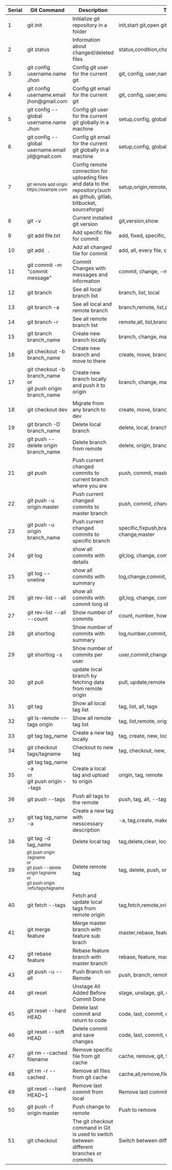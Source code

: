 <table width="100%" id="gittable" class="dataTable no-footer" role="grid" aria-describedby="gittable_info">
            <thead>
            <tr role="row"><th width="10" class="sorting_asc" tabindex="0" aria-controls="gittable" rowspan="1" colspan="1" aria-sort="ascending" aria-label="Serial: activate to sort column descending">Serial</th><th width="35" class="sorting" tabindex="0" aria-controls="gittable" rowspan="1" colspan="1" aria-label="Git Command: activate to sort column ascending">Git Command</th><th width="35%" class="sorting" tabindex="0" aria-controls="gittable" rowspan="1" colspan="1" aria-label="Description: activate to sort column ascending">Description</th><th width="20%" class="sorting" tabindex="0" aria-controls="gittable" rowspan="1" colspan="1" aria-label="Tags: activate to sort column ascending">Tags</th></tr>
            </thead>
            <tbody>
            <tr role="row" class="odd">
                <td class="sorting_1">1</td>
                <td>git init</td>
                <td>Initialize git repository in a folder</td>
                <td>init,start git,open git</td>
            </tr><tr role="row" class="even">
                <td class="sorting_1">2</td>
                <td id="gitconfig">git status</td>
                <td>Information about changed/deleted files</td>
                <td>status,condition,changes,modify</td>
            </tr><tr role="row" class="odd">
                <td class="sorting_1">3</td>
                <td>git config username.name Jhon</td>
                <td>Config git user for the current git</td>
                <td>git, config, user,name</td>
            </tr><tr role="row" class="even">
                <td class="sorting_1">4</td>
                <td>git config username.email jhon@gmail.com</td>
                <td>Config git email for the current git</td>
                <td>git, config, user,email</td>
            </tr><tr role="row" class="odd">
                <td class="sorting_1">5</td>
                <td>git config --global username.name Jhon</td>
                <td>Config git user for the current git globally in a machine</td>
                <td>setup,config, globally, user,name</td>
            </tr><tr role="row" class="even">
                <td class="sorting_1">6</td>
                <td>git config --global username.email jd@gmail.com</td>
                <td>Config git email for the current git globally in a machine</td>
                <td>setup,config, globally, user,email</td>
            </tr><tr role="row" class="odd">
                <td class="sorting_1">7</td>
                <td style="font-size: 13px;">git remote add origin https://example.com</td>
                <td>Config remote connection for uploading files and data to the repository(such as github, gitlab,
                    bitbucket, sourceforge)
                </td>
                <td>setup,origin,remote,server,repo</td>
            </tr><tr role="row" class="even">
                <td class="sorting_1">8</td>
                <td>git -v</td>
                <td>Current installed git version</td>
                <td>git,version,show</td>
            </tr><tr role="row" class="odd">
                <td class="sorting_1">9</td>
                <td>git add file.txt</td>
                <td>Add specific file for commit</td>
                <td>add, fixed, specific, custom file</td>
            </tr><tr role="row" class="even">
                <td class="sorting_1">10</td>
                <td>git add &nbsp; .</td>
                <td>Add all changed file for commit</td>
                <td>add, all, every file, changed</td>
            </tr><tr role="row" class="odd">
                <td class="sorting_1">11</td>
                <td>git commit -m "commit message"</td>
                <td>Commit Changes with messages and information</td>
                <td>commit, change, -m</td>
            </tr><tr role="row" class="even">
                <td class="sorting_1">12</td>
                <td id="gitbranch">git branch</td>
                <td>See all local branch list</td>
                <td>branch, list, local</td>
            </tr><tr role="row" class="odd">
                <td class="sorting_1">13</td>
                <td id="gitbranch">git branch -a</td>
                <td>See all local and remote branch</td>
                <td>branch,remote, list,all, local</td>
            </tr><tr role="row" class="even"><td class="sorting_1">14</td>
            <td id="gitbranch">git branch -r</td>
            <td>See all remote branch list</td>
            <td>remote,all, list,branch</td>
            </tr><tr role="row" class="odd">
                <td class="sorting_1">15</td>
                <td title="">git branch branch_name</td>
                <td>Create new branch locally</td>
                <td>branch, change, make, create</td>
            </tr><tr role="row" class="even">
                <td class="sorting_1">16</td>
                <td>git checkout -b branch_name</td>
                <td>Create new branch and move to there</td>
                <td>create, move, branch, checkout</td>
            </tr><tr role="row" class="odd">
                <td class="sorting_1">17</td>
                <td title="">
                    git checkout -b branch_name <br>or<br>
                    git push origin branch_name
                </td>
                <td>Create new branch locally and push it to origin</td>
                <td>branch, change, make, create</td>
            </tr><tr role="row" class="even">
                <td class="sorting_1">18</td>
                <td title="for migrating to any branch use git checkout branch_name">git checkout dev</td>
                <td title="here dev is a custom branch for example purpose">Migrate from any branch to dev</td>
                <td>create, move, branch, checkout</td>
            </tr><tr role="row" class="odd">
                <td class="sorting_1">19</td>
                <td title="for migrating to any branch use git checkout branch_name">git branch -D branch_name</td>
                <td title="here dev is a custom branch for example purpose">Delete local branch</td>
                <td>delete, local, branch, repo</td>
            </tr><tr role="row" class="even">
                <td class="sorting_1">20</td>
                <td title="for migrating to any branch use git checkout branch_name">git push --delete origin
                    branch_name
                </td>
                <td title="here dev is a custom branch for example purpose">Delete branch from remote</td>
                <td>delete, origin, branch, checkout</td>
            </tr><tr role="row" class="odd">
                <td class="sorting_1">21</td>
                <td title="">git push</td>
                <td>Push current changed commits to current branch where you are</td>
                <td>push, commit, master</td>
            </tr><tr role="row" class="even">
                <td class="sorting_1">22</td>
                <td title="">git push -u origin master</td>
                <td>Push current changed commits to master branch</td>
                <td>push, commit, change,master</td>
            </tr><tr role="row" class="odd">
                <td class="sorting_1">23</td>
                <td title="">git push -u origin branch_name</td>
                <td>Push current changed commits to specific branch</td>
                <td>specific,fixpush,branch,commit, change,master</td>
            </tr><tr role="row" class="even">
                <td class="sorting_1">24</td>
                <td title="">git log</td>
                <td>show all commits with details</td>
                <td>git,log, change, commit,all</td>
            </tr><tr role="row" class="odd">
                <td class="sorting_1">25</td>
                <td title="" id="gitlog">git log --oneline</td>
                <td>show all commits with summary</td>
                <td>log,change,commit,summary</td>
            </tr><tr role="row" class="even">
                <td class="sorting_1">26</td>
                <td title="">git rev-list --all</td>
                <td>show all commits with commit long id</td>
                <td>git,log, change, commit,all</td>
            </tr><tr role="row" class="odd">
                <td class="sorting_1">27</td>
                <td title="">git rev-list --all --count</td>
                <td>Show number of commits</td>
                <td>count, number, how many, log</td>
            </tr><tr role="row" class="even">
                <td class="sorting_1">28</td>
                <td title="">git shortlog</td>
                <td>Show number of commits with summary</td>
                <td>log,number,commit,list</td>
            </tr><tr role="row" class="odd">
                <td class="sorting_1">29</td>
                <td title="">git shortlog -s</td>
                <td>Show number of commits per user</td>
                <td>user,commit,change,log,list,count,number</td>
            </tr><tr role="row" class="even">
                <td class="sorting_1">30</td>
                <td id="gittag">git pull</td>
                <td>update local branch by fetching data from remote origin</td>
                <td>pull, update,remote ,origin</td>
            </tr><tr role="row" class="odd">
                <td class="sorting_1">31</td>
                <td>git tag</td>
                <td>Show all local tag list</td>
                <td>tag, list, all, tags</td>
            </tr><tr role="row" class="even">
                <td class="sorting_1">32</td>
                <td>git ls-remote --tags origin</td>
                <td>Show all remote tag list</td>
                <td>tag, list,remote, origin, all, tags</td>
            </tr><tr role="row" class="odd">
                <td class="sorting_1">33</td>
                <td>git tag tag_name</td>
                <td>Create a new tag locally</td>
                <td>tag, create, new, local</td>
            </tr><tr id="push" role="row" class="even">
                <td class="sorting_1">34</td>
                <td>git checkout tags/tagname</td>
                <td>Checkout to new tag</td>
                <td>tag, checkout, new,</td>
            </tr><tr role="row" class="odd">
                <td class="sorting_1">35</td>
                <td>git tag tag_name -a<br>or<br>git push origin --tags</td>
                <td>Create a local tag and upload to origin</td>
                <td>origin, tag, remote</td>
            </tr><tr role="row" class="even">
                <td class="sorting_1">36</td>
                <td>git push --tags</td>
                <td>Push all tags to the remote</td>
                <td>push, tag, all, --tags</td>
            </tr><tr id="push" role="row" class="odd">
                <td class="sorting_1">37</td>
                <td>git tag tag_name -a</td>
                <td>Create a new tag with nesscessary description</td>
                <td>-a, tag,create, make</td>
            </tr><tr role="row" class="even">
                <td class="sorting_1">38</td>
                <td>git tag -d tag_name</td>
                <td>Delete local tag</td>
                <td>tag,delete,clear, local</td>
            </tr><tr role="row" class="odd">
                <td class="sorting_1">39</td>
                <td style="font-size: 13px;">git push origin :tagname<br>or<br>git push --delete origin tagname <br>or
                    <br> git push origin :refs/tags/tagname
                </td>
                <td>Delete remote tag</td>
                <td>tag, delete, push, origin</td>
            </tr><tr role="row" class="even">
                <td class="sorting_1">40</td>
                <td>git fetch --tags</td>
                <td>Fetch and update local tags from remote origin</td>
                <td>tag,fetch,remote,origin</td>
            </tr><tr role="row" class="odd">
                <td class="sorting_1">41</td>
                <td>git merge feature</td>
                <td>Merge master branch with feature sub brach</td>
                <td>master,rebase, feature,sub, child</td>
            </tr><tr role="row" class="even">
                <td class="sorting_1">42</td>
                <td>git rebase feature</td>
                <td>Rebase feature branch with master branch</td>
                <td>rebase, feature, master, merge, change</td>
            </tr><tr role="row" class="odd">
                <td class="sorting_1">43</td>
                <td>git push -u --all</td>
                <td>Push Branch on Remote</td>
                <td>push, branch, remote</td>
            </tr><tr role="row" class="even">
                <td class="sorting_1">44</td>
                <td>git reset</td>
                <td>Unstage All Added Before Commit Done</td>
                <td>stage, unstage, git, commit</td>
            </tr><tr role="row" class="odd">
                <td class="sorting_1">45</td>
                <td>git reset --hard HEAD</td>
                <td>Delete last commit and return to code</td>
                <td>code, last, commit, code</td>
            </tr><tr role="row" class="even">
                <td class="sorting_1">46</td>
                <td>git reset --soft HEAD</td>
                <td>Delete commit and save changes</td>
                <td>code, last, commit, change</td>
            </tr><tr id="bottom" role="row" class="odd">
                <td class="sorting_1">47</td>
                <td>git rm --cached filename</td>
                <td>Remove specific file from git cache</td>
                <td>cache, remove, git, fixed,file</td>
            </tr><tr role="row" class="even">
                <td class="sorting_1">48</td>
                <td>git rm -r --cached .</td>
                <td>Remove all files from git cache</td>
                <td>cache,all,remove,files</td>
            </tr><tr role="row" class="odd">
                <td class="sorting_1">49</td>
                <td>git reset --hard HEAD~1</td>
                <td>Remove last commit from local</td>
                <td>Remove last commit</td>
            </tr>
            <tr role="row" class="even">
                <td class="sorting_1">50</td>
                <td>git push -f origin master</td>
                <td>Push change to remote</td>
                <td>Push to remove</td>
            </tr>
            <tr role="row" class="even">
                <td class="sorting_1">51</td>
                <td>git checkout <commit_id></td>
                <td>The git checkout command in Git is used to switch between different branches or commits</td>
                <td>Switch between different commits</td>
            </tr>
        </tbody>
        </table>
